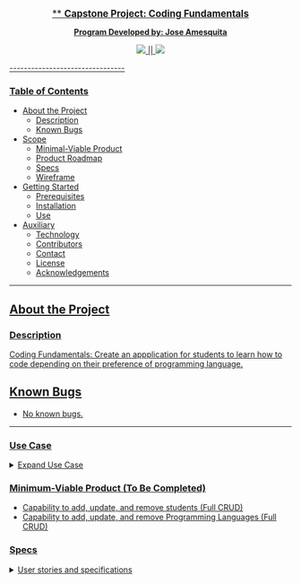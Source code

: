 
<p align = "center">
  <u><big> ** <b> Capstone Project: Coding Fundamentals </b></big><u>
</p>

<p align = "center">
  <strong>Program Developed by: Jose Amesquita</strong>
<p>

<p align = "center">
  <a href = "https://www.linkedin.com/in/joseamesquita/">
    <img src = "https://img.shields.io/badge/-LinkedIn-black.svg?style=social&logo=linkedin">
  </a>
  || 
  <a href = "mailto: joseamesquita11@gmail.com.com">
    <img src = "https://img.shields.io/badge/-Gmail-black.svg?style=social&logo=gmail">
  </a>
</p>
--------------------------------

### <u>Table of Contents</u>
* About the Project
    * Description
    * Known Bugs
* Scope 
    * Minimal-Viable Product
    * Product Roadmap
    * Specs 
    * Wireframe
* Getting Started 
    * Prerequisites
    * Installation 
    * Use
* Auxiliary 
    * Technology
    * Contributors
    * Contact 
    * License
    * Acknowledgements 

--------------------------------

## About the Project

### Description
Coding Fundamentals: Create an appplication for students to learn how to code depending on their preference of programming language.

## Known Bugs

* No known bugs. 

--------------------------------

### Use Case 
<details>
<summary>Expand Use Case </summary>
</details>

### Minimum-Viable Product (To Be Completed)
  * Capability to add, update, and remove students (Full CRUD)
  * Capability to add, update, and remove Programming Languages (Full CRUD)  

### Specs 

<details>
<summary>User stories and specifications</summary>
<table>
  <tr>
    <th> Story 01 </th>
  </tr>
  <tr>
    <td> User Story </td>
    <td> As an Admin, I want to be able to add programming languages to the Registrar, so students can enrolled for the upcoming academic term.</td>
  <tr>
    <td>Behavior 01-A</td>
    <td>User is able to browse the programming languages and select the course of their choice.</td>
  </tr>
  <tr>
    <td>Input</td>
    <td>"Add a Programming Language Course"</td>
  </tr>
  <tr>
    <td>Output</td>
    <td>Query the programming language courses that are offered</td>
  </tr>
  <tr>
    <td>Completion</td>
    <td>False</td>
  </tr>
<table>
</details>

## Setup and Use

## Technologies Used
* Bootstrap 
* ASP.NET Core MVC
* Entity Framework Core
* HTML/CSS
* C#
* Git
* MySQL Workbench
* Visual Studio Code 

### Installing MySQL on MacOS

* Enter legacy password encryption
* Set password (change the password field in appsettings.json from repository to match your password)
* select finish
* Git Bash users: Open Terminal and enter the command echo 'export PATH="/usr/local/mysql/bin:$PATH"' >> ~/.bash_profile 
* Verify MySQL installation by opening Terminal and entering the command mysql -uroot -p{your password here, omitted brackets}. If you gain access to the MySQL command line, installation is complete. An error (e.g., -bash: mysql: command not found) indicates something went wrong.


### Prerequisites
* Understanding of Markdown and HTML languages 
* Option 1: [VisualStudioCode](https://www.npmjs.com/)

### How To Run The Program On Your Machine
1. cd ~ 
2. cd Desktop
3. git clone https://github.com/joseamesquita/CapstoneProject.git
4. cd CapstoneProject/UniversityRegistrar.Solution/UniversityRegistrar/
5. dotnet restore
6. dotnet build 
7. dotnet ef database update 
8. dotnet watch run OR dotnet run


  



